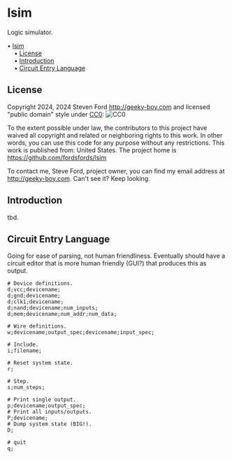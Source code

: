 # lsim
Logic simulator.

<!-- mdtoc-start -->
&bull; [lsim](#lsim)  
&nbsp;&nbsp;&nbsp;&nbsp;&bull; [License](#license)  
&nbsp;&nbsp;&nbsp;&nbsp;&bull; [Introduction](#introduction)  
&nbsp;&nbsp;&nbsp;&nbsp;&bull; [Circuit Entry Language](#circuit-entry-language)  
<!-- TOC created by '../mdtoc/mdtoc.pl README.md' (see https://github.com/fordsfords/mdtoc) -->
<!-- mdtoc-end -->

## License

Copyright 2024, 2024 Steven Ford http://geeky-boy.com and licensed
"public domain" style under
[CC0](http://creativecommons.org/publicdomain/zero/1.0/): 
![CC0](https://licensebuttons.net/p/zero/1.0/88x31.png "CC0")

To the extent possible under law, the contributors to this project have
waived all copyright and related or neighboring rights to this work.
In other words, you can use this code for any purpose without any
restrictions.  This work is published from: United States.  The project home
is https://github.com/fordsfords/lsim

To contact me, Steve Ford, project owner, you can find my email address
at http://geeky-boy.com.  Can't see it?  Keep looking.

## Introduction

tbd.

## Circuit Entry Language

Going for ease of parsing, not human friendliness.
Eventually should have a circuit editor that is more human
friendly (GUI?) that produces this as output.

````
# Device definitions.
d;vcc;devicename;
d;gnd;devicename;
d;clk1;devicename;
d;nand;devicename;num_inputs;
d;mem;devicename;num_addr;num_data;

# Wire definitions.
w;devicename;output_spec;devicename;input_spec;

# Include.
i;filename;

# Reset system state.
r;

# Step.
s;num_steps;

# Print single output.
p;devicename;output_spec;
# Print all inputs/outputs.
P;devicename;
# Dump system state (BIG!).
D;

# quit
q;
````
